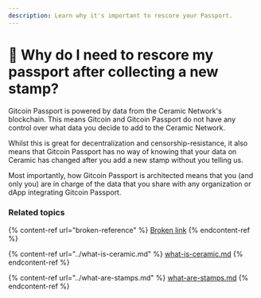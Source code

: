 ```yaml
---
description: Learn why it's important to rescore your Passport.
---
```


# 🤔 Why do I need to rescore my passport after collecting a new stamp?

Gitcoin Passport is powered by data from the Ceramic Network's blockchain. This means Gitcoin and Gitcoin Passport do not have any control over what data you decide to add to the Ceramic Network.&#x20;

Whilst this is great for decentralization and censorship-resistance, it also means that Gitcoin Passport has no way of knowing that your data on Ceramic has changed after you add a new stamp without you telling us.

Most importantly, how Gitcoin Passport is architected means that you (and only you) are in charge of the data that you share with any organization or dApp integrating Gitcoin Passport.

### Related topics

{% content-ref url="broken-reference" %}
[Broken link](broken-reference)
{% endcontent-ref %}

{% content-ref url="../what-is-ceramic.md" %}
[what-is-ceramic.md](../what-is-ceramic.md)
{% endcontent-ref %}

{% content-ref url="../what-are-stamps.md" %}
[what-are-stamps.md](../what-are-stamps.md)
{% endcontent-ref %}
